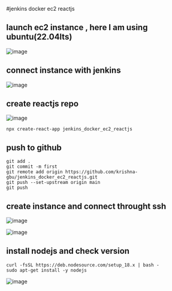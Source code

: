#jenkins docker ec2 reactjs

## launch ec2 instance , here I am using ubuntu(22.04lts)

![image](https://user-images.githubusercontent.com/40553867/201889291-6f307913-2cdd-4335-a70b-25926bc2e893.png)

## connect instance with jenkins
![image](https://user-images.githubusercontent.com/40553867/201889682-ce0430ee-4571-4cf0-919f-6d09b2b5b1cc.png)

## create reactjs repo
![image](https://user-images.githubusercontent.com/40553867/201889965-3aca7337-a526-4322-a7f8-d7d1866a75bf.png)

```
npx create-react-app jenkins_docker_ec2_reactjs
```

## push to github 

```
git add .
git commit -m first 
git remote add origin https://github.com/krishna-gbu/jenkins_docker_ec2_reactjs.git
git push --set-upstream origin main
git push
```

## create instance and connect throught ssh
![image](https://user-images.githubusercontent.com/40553867/204035440-f24c81c2-138e-4048-8878-671ecef0f970.png)

![image](https://user-images.githubusercontent.com/40553867/204035606-af562509-dbf2-488f-920b-c07d961376e0.png)

## install nodejs and check version

```
curl -fsSL https://deb.nodesource.com/setup_18.x | bash - 
sudo apt-get install -y nodejs
```

![image](https://user-images.githubusercontent.com/40553867/204036207-6a85208f-71da-4c41-8140-1755a5c6fe70.png)

